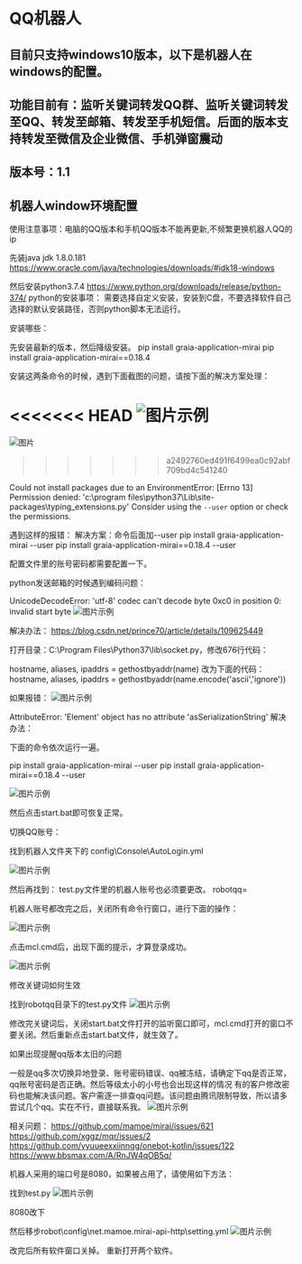 # QQ机器人

## 目前只支持windows10版本，以下是机器人在windows的配置。
## 功能目前有：监听关键词转发QQ群、监听关键词转发至QQ、转发至邮箱、转发至手机短信。后面的版本支持转发至微信及企业微信、手机弹窗震动
## 版本号：1.1

## 机器人window环境配置



使用注意事项：电脑的QQ版本和手机QQ版本不能再更新,不频繁更换机器人QQ的ip

先装java jdk 1.8.0.181
https://www.oracle.com/java/technologies/downloads/#jdk18-windows

然后安装python3.7.4
https://www.python.org/downloads/release/python-374/
python的安装事项：
需要选择自定义安装，安装到C盘，不要选择软件自己选择的默认安装路径，否则python脚本无法运行。

安装哪些：

先安装最新的版本，然后降级安装。
pip install graia-application-mirai
pip install graia-application-mirai==0.18.4

安装这两条命令的时候，遇到下面截图的问题，请按下面的解决方案处理：

<<<<<<< HEAD
![图片示例](images/1666489897753.png "图片示例")
=======
![图片](images/1666489897753.png "图片示例")
>>>>>>> a2492760ed491f6499ea0c92abf709bd4c541240

Could not install packages due to an EnvironmentError: [Errno 13] Permission denied: 'c:\\program files\\python37\\Lib\\site-packages\\typing_extensions.py'
Consider using the `--user` option or check the permissions.


遇到这样的报错：
解决方案：命令后面加--user
pip install graia-application-mirai --user
pip install graia-application-mirai==0.18.4 --user

配置文件里的账号密码都需要配置一下。


python发送邮箱的时候遇到编码问题：

UnicodeDecodeError: 'utf-8' codec can't decode byte 0xc0 in position 0: invalid start byte
![图片示例](images/1666489909578.png "图片示例")

解决办法：
https://blog.csdn.net/prince70/article/details/109625449

打开目录：C:\Program Files\Python37\lib\socket.py，修改676行代码：

hostname, aliases, ipaddrs = gethostbyaddr(name) 改为下面的代码：
hostname, aliases, ipaddrs = gethostbyaddr(name.encode('ascii','ignore'))


如果报错：
![图片示例](images/1666490152145.png "图片示例")


AttributeError: 'Element' object has no attribute 'asSerializationString'
解决办法：

下面的命令依次运行一遍。

pip install graia-application-mirai --user
pip install graia-application-mirai==0.18.4 --user

![图片示例](images/1666490185651.png "图片示例")

然后点击start.bat即可恢复正常。




切换QQ账号：

找到机器人文件夹下的
config\Console\AutoLogin.yml

![图片示例](images/1666490229137.png "图片示例")

然后再找到：
test.py文件里的机器人账号也必须要更改。
robotqq=


机器人账号都改完之后，关闭所有命令行窗口，进行下面的操作：

![图片示例](images/1666490256473.png "图片示例")

点击mcl.cmd后，出现下面的提示，才算登录成功。

![图片示例](images/1666490267971.png "图片示例")



修改关键词如何生效


找到robotqq目录下的test.py文件
![图片示例](images/1666490301676.png "图片示例")

修改完关键词后，关闭start.bat文件打开的监听窗口即可，mcl.cmd打开的窗口不要关闭。然后重新点击start.bat文件，就生效了。



如果出现提醒qq版本太旧的问题

一般是qq多次切换异地登录、账号密码错误、qq被冻结，请确定下qq是否正常，qq账号密码是否正确。然后等级太小的小号也会出现这样的情况
有的客户修改密码也能解决该问题。客户需逐一排查qq问题。该问题由腾讯限制导致，所以请多尝试几个qq。实在不行，直接联系我。
![图片示例](images/11.png "图片示例")

相关问题：
https://github.com/mamoe/mirai/issues/621
https://github.com/xggz/mqr/issues/2
https://github.com/yyuueexxiinngg/onebot-kotlin/issues/122
https://www.bbsmax.com/A/RnJW4qOB5q/


机器人采用的端口号是8080，如果被占用了，请使用如下方法：

找到test.py
![图片示例](images/1666490363136.png "图片示例")

8080改下

然后移步robot\config\net.mamoe.mirai-api-http\setting.yml
![图片示例](images/1666490380025.png "图片示例")


改完后所有软件窗口关掉。
重新打开两个软件。
